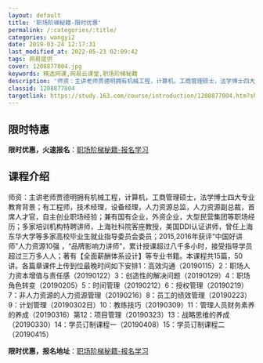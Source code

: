 ```yaml
---
layout: default
title: '职场阶梯秘籍-限时优惠'
permalink: /:categories/:title/
categories: wangyi2
date: 2019-03-24 12:17:31
last_modified_at: 2022-05-23 02:09:42
tags: 网易提供
cover: 1208877804.jpg
keywords: 精选网课,网易云课堂,职场阶梯秘籍
description: '师资：主讲老师贾德明拥有机械工程，计算机，工商管理硕士，法学博士四大专业教育背景；有工程师，技术经理，设备经理，人力资源'
classid: 1208877804
targetlink: https://study.163.com/course/introduction/1208877804.htm?share=1&shareId=1025206652&utm_campaign=share&utm_medium=iphoneShare&utm_source=&utm_u=1025206652
---
```


## 限时特惠

**限时优惠，火速报名**：[职场阶梯秘籍-报名学习](https://study.163.com/course/introduction/1208877804.htm?share=1&shareId=1025206652&utm_campaign=share&utm_medium=iphoneShare&utm_source=&utm_u=1025206652)

## 课程介绍

师资：主讲老师贾德明拥有机械工程，计算机，工商管理硕士，法学博士四大专业教育背景；有工程师，技术经理，设备经理，人力资源总监，人力资源副总裁，首席人才官，自主创业职场经验；兼有国有企业，外资企业，大型民营集团等职场经历；多家培训机构特聘讲师，上海社科院客座教授，美国DDI认证讲师，曾任上海东华大学等多家高校毕业生就业指导委员会委员；2015,2016年获评“中国好讲师”人力资源10强 ，“品牌影响力讲师”，累计授课超过八千多小时，接受指导学员超过三万多人人；著有【全面薪酬体系设计】等专业书籍。本课程共15篇，50讲。各篇章课件上传到位最晚时间如下安排1：高效沟通（20190115）2：职场人力资本增值与责任感（20190122）3：创造性的解决问题（20190129）4：职场角色转变（20190205）5：时间管理（20190212）6：授权管理（20190219）7：非人力资源的人力资源管理（20190216）8：员工的绩效管理（20190223）9：计划管理（20190302日）10：教练技巧（20190309）11：管理人员财务素养的养成（20190316）第12：项目管理（20190323）13：战略思维的养成（20190330）14：学员订制课程一（20190408）15：学员订制课程二（20190415）

**限时优惠，报名地址**：[职场阶梯秘籍-报名学习](https://study.163.com/course/introduction/1208877804.htm?share=1&shareId=1025206652&utm_campaign=share&utm_medium=iphoneShare&utm_source=&utm_u=1025206652)

